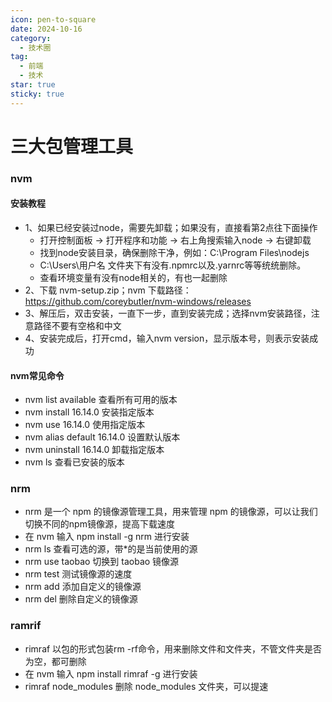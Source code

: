 ```yaml
---
icon: pen-to-square
date: 2024-10-16
category:
  - 技术圈
tag:
  - 前端
  - 技术
star: true
sticky: true
---
```


# 三大包管理工具
### nvm

#### 安装教程
- 1、如果已经安装过node，需要先卸载；如果没有，直接看第2点往下面操作
  - 打开控制面板 -> 打开程序和功能 -> 右上角搜索输入node -> 右键卸载
  - 找到node安装目录，确保删除干净，例如：C:\Program Files\nodejs
  - C:\Users\用户名 文件夹下有没有.npmrc以及.yarnrc等等统统删除。
  - 查看环境变量有没有node相关的，有也一起删除
- 2、下载 nvm-setup.zip；nvm 下载路径：https://github.com/coreybutler/nvm-windows/releases
- 3、解压后，双击安装，一直下一步，直到安装完成；选择nvm安装路径，注意路径不要有空格和中文
- 4、安装完成后，打开cmd，输入nvm version，显示版本号，则表示安装成功

#### nvm常见命令
- nvm list available 查看所有可用的版本
- nvm install 16.14.0 安装指定版本
- nvm use 16.14.0 使用指定版本
- nvm alias default 16.14.0 设置默认版本
- nvm uninstall 16.14.0 卸载指定版本
- nvm ls 查看已安装的版本

### nrm
- nrm 是一个 npm 的镜像源管理工具，用来管理 npm 的镜像源，可以让我们切换不同的npm镜像源，提高下载速度
- 在 nvm 输入 npm install -g nrm 进行安装
- nrm ls 查看可选的源，带*的是当前使用的源
- nrm use taobao 切换到 taobao 镜像源
- nrm test 测试镜像源的速度
- nrm add <registry> <url> 添加自定义的镜像源
- nrm del <registry> 删除自定义的镜像源

### ramrif
- rimraf 以包的形式包装rm -rf命令，用来删除文件和文件夹，不管文件夹是否为空，都可删除 
- 在 nvm 输入 npm install rimraf -g 进行安装
- rimraf node_modules 删除 node_modules 文件夹，可以提速